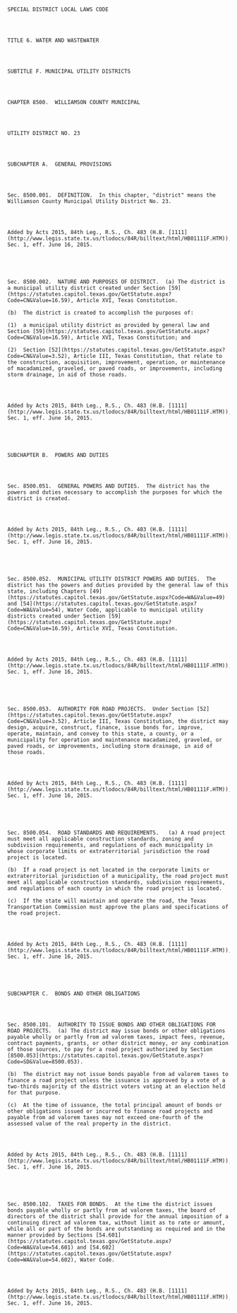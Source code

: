 ﻿
    
    
    	
    					
    
    
    SPECIAL DISTRICT LOCAL LAWS CODE
    
      
    
    
    TITLE 6. WATER AND WASTEWATER
    
      
    
    
    SUBTITLE F. MUNICIPAL UTILITY DISTRICTS
    
      
    
    
    CHAPTER 8500.  WILLIAMSON COUNTY MUNICIPAL
    
      
    
    
    UTILITY DISTRICT NO. 23
    
      
    
    
    SUBCHAPTER A.  GENERAL PROVISIONS
    
      
    
    
    Sec. 8500.001.  DEFINITION.  In this chapter, "district" means the Williamson County Municipal Utility District No. 23.
    
    
    
    
    Added by Acts 2015, 84th Leg., R.S., Ch. 483 (H.B. [1111](http://www.legis.state.tx.us/tlodocs/84R/billtext/html/HB01111F.HTM)), Sec. 1, eff. June 16, 2015.
    
    
    
    
    
    Sec. 8500.002.  NATURE AND PURPOSES OF DISTRICT.  (a) The district is a municipal utility district created under Section [59](https://statutes.capitol.texas.gov/GetStatute.aspx?Code=CN&Value=16.59), Article XVI, Texas Constitution.
    
    (b)  The district is created to accomplish the purposes of:
    
    (1)  a municipal utility district as provided by general law and Section [59](https://statutes.capitol.texas.gov/GetStatute.aspx?Code=CN&Value=16.59), Article XVI, Texas Constitution; and
    
    (2)  Section [52](https://statutes.capitol.texas.gov/GetStatute.aspx?Code=CN&Value=3.52), Article III, Texas Constitution, that relate to the construction, acquisition, improvement, operation, or maintenance of macadamized, graveled, or paved roads, or improvements, including storm drainage, in aid of those roads.
    
    
    
    
    Added by Acts 2015, 84th Leg., R.S., Ch. 483 (H.B. [1111](http://www.legis.state.tx.us/tlodocs/84R/billtext/html/HB01111F.HTM)), Sec. 1, eff. June 16, 2015.
    
    
    
    
    
    SUBCHAPTER B.  POWERS AND DUTIES
    
      
    
    
    Sec. 8500.051.  GENERAL POWERS AND DUTIES.  The district has the powers and duties necessary to accomplish the purposes for which the district is created.
    
    
    
    
    Added by Acts 2015, 84th Leg., R.S., Ch. 483 (H.B. [1111](http://www.legis.state.tx.us/tlodocs/84R/billtext/html/HB01111F.HTM)), Sec. 1, eff. June 16, 2015.
    
    
    
    
    
    Sec. 8500.052.  MUNICIPAL UTILITY DISTRICT POWERS AND DUTIES.  The district has the powers and duties provided by the general law of this state, including Chapters [49](https://statutes.capitol.texas.gov/GetStatute.aspx?Code=WA&Value=49) and [54](https://statutes.capitol.texas.gov/GetStatute.aspx?Code=WA&Value=54), Water Code, applicable to municipal utility districts created under Section [59](https://statutes.capitol.texas.gov/GetStatute.aspx?Code=CN&Value=16.59), Article XVI, Texas Constitution.
    
    
    
    
    Added by Acts 2015, 84th Leg., R.S., Ch. 483 (H.B. [1111](http://www.legis.state.tx.us/tlodocs/84R/billtext/html/HB01111F.HTM)), Sec. 1, eff. June 16, 2015.
    
    
    
    
    
    Sec. 8500.053.  AUTHORITY FOR ROAD PROJECTS.  Under Section [52](https://statutes.capitol.texas.gov/GetStatute.aspx?Code=CN&Value=3.52), Article III, Texas Constitution, the district may design, acquire, construct, finance, issue bonds for, improve, operate, maintain, and convey to this state, a county, or a municipality for operation and maintenance macadamized, graveled, or paved roads, or improvements, including storm drainage, in aid of those roads.
    
    
    
    
    Added by Acts 2015, 84th Leg., R.S., Ch. 483 (H.B. [1111](http://www.legis.state.tx.us/tlodocs/84R/billtext/html/HB01111F.HTM)), Sec. 1, eff. June 16, 2015.
    
    
    
    
    
    Sec. 8500.054.  ROAD STANDARDS AND REQUIREMENTS.   (a) A road project must meet all applicable construction standards, zoning and subdivision requirements, and regulations of each municipality in whose corporate limits or extraterritorial jurisdiction the road project is located.
    
    (b)  If a road project is not located in the corporate limits or extraterritorial jurisdiction of a municipality, the road project must meet all applicable construction standards, subdivision requirements, and regulations of each county in which the road project is located.
    
    (c)  If the state will maintain and operate the road, the Texas Transportation Commission must approve the plans and specifications of the road project.
    
    
    
    
    Added by Acts 2015, 84th Leg., R.S., Ch. 483 (H.B. [1111](http://www.legis.state.tx.us/tlodocs/84R/billtext/html/HB01111F.HTM)), Sec. 1, eff. June 16, 2015.
    
    
    
    
    
    SUBCHAPTER C.  BONDS AND OTHER OBLIGATIONS
    
      
    
    
    Sec. 8500.101.  AUTHORITY TO ISSUE BONDS AND OTHER OBLIGATIONS FOR ROAD PROJECTS.  (a) The district may issue bonds or other obligations payable wholly or partly from ad valorem taxes, impact fees, revenue, contract payments, grants, or other district money, or any combination of those sources, to pay for a road project authorized by Section [8500.053](https://statutes.capitol.texas.gov/GetStatute.aspx?Code=SD&Value=8500.053).
    
    (b)  The district may not issue bonds payable from ad valorem taxes to finance a road project unless the issuance is approved by a vote of a two-thirds majority of the district voters voting at an election held for that purpose.
    
    (c)  At the time of issuance, the total principal amount of bonds or other obligations issued or incurred to finance road projects and payable from ad valorem taxes may not exceed one-fourth of the assessed value of the real property in the district.
    
    
    
    
    Added by Acts 2015, 84th Leg., R.S., Ch. 483 (H.B. [1111](http://www.legis.state.tx.us/tlodocs/84R/billtext/html/HB01111F.HTM)), Sec. 1, eff. June 16, 2015.
    
    
    
    
    
    Sec. 8500.102.  TAXES FOR BONDS.  At the time the district issues bonds payable wholly or partly from ad valorem taxes, the board of directors of the district shall provide for the annual imposition of a continuing direct ad valorem tax, without limit as to rate or amount, while all or part of the bonds are outstanding as required and in the manner provided by Sections [54.601](https://statutes.capitol.texas.gov/GetStatute.aspx?Code=WA&Value=54.601) and [54.602](https://statutes.capitol.texas.gov/GetStatute.aspx?Code=WA&Value=54.602), Water Code.
    
    
    
    
    Added by Acts 2015, 84th Leg., R.S., Ch. 483 (H.B. [1111](http://www.legis.state.tx.us/tlodocs/84R/billtext/html/HB01111F.HTM)), Sec. 1, eff. June 16, 2015.
    
    
    
    
    				
